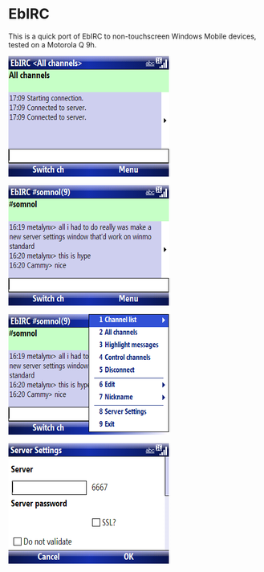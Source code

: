# EbIRC
This is a quick port of EbIRC to non-touchscreen Windows Mobile devices, tested on a Motorola Q 9h.

![](https://github.com/dotcomboom/EbIRC/blob/master/Screenshots/all.png?raw=true)

![](https://github.com/dotcomboom/EbIRC/blob/master/Screenshots/chat.png?raw=true)

![](https://github.com/dotcomboom/EbIRC/blob/master/Screenshots/menu.png?raw=true)

![](https://github.com/dotcomboom/EbIRC/blob/master/Screenshots/settings.png?raw=true)
